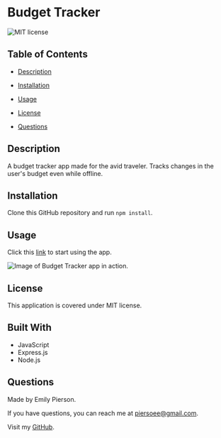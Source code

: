 # Budget Tracker
![MIT license](https://img.shields.io/badge/license-MIT-yellow)

## Table of Contents 

* [Description](#description)

* [Installation](#installation)

* [Usage](#usage)

* [License](#license)

* [Questions](#questions)

## Description 
A budget tracker app made for the avid traveler. Tracks changes in the user's budget even while offline.

## Installation
Clone this GitHub repository and run `npm install`.

## Usage
Click this [link](https://fast-falls-56766.herokuapp.com/) to start using the app.

![Image of Budget Tracker app in action.](/docs/assets/note-taker-image.png)


## License
This application is covered under MIT license.

## Built With
* JavaScript
* Express.js
* Node.js

## Questions
Made by Emily Pierson.

If you have questions, you can reach me at piersoee@gmail.com. 

Visit my [GitHub](https://github.com/emilypier).